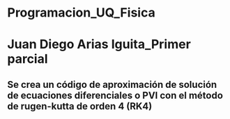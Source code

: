 # Programacion_UQ_Fisica
# Juan Diego Arias Iguita_Primer parcial 
## Se crea un código de aproximación de solución de ecuaciones diferenciales o PVI con el método de rugen-kutta de orden 4 (RK4)
